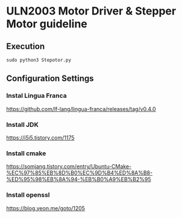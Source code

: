 # ULN2003 Motor Driver & Stepper Motor guideline

## Execution
```
sudo python3 Stepotor.py
```

## Configuration Settings

### Instal Lingua Franca

https://github.com/lf-lang/lingua-franca/releases/tag/v0.4.0

### Install JDK

https://i5i5.tistory.com/1175

### Install cmake

https://somjang.tistory.com/entry/Ubuntu-CMake-%EC%97%85%EB%8D%B0%EC%9D%B4%ED%8A%B8-%ED%95%98%EB%8A%94-%EB%B0%A9%EB%B2%95

### Install openssl
https://blog.yeon.me/goto/1205
